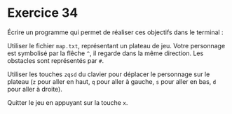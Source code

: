 # Exercice 34

Écrire un programme qui permet de réaliser ces objectifs dans le terminal :

Utiliser le fichier `map.txt`, représentant un plateau de jeu. Votre personnage est symbolisé par la flêche `^`, il regarde dans la même direction. Les obstacles sont représentés par `#`.

Utiliser les touches `zqsd` du clavier pour déplacer le personnage sur le plateau (`z` pour aller en haut, `q` pour aller à gauche, `s` pour aller en bas, `d` pour aller à droite).

Quitter le jeu en appuyant sur la touche `x`.
